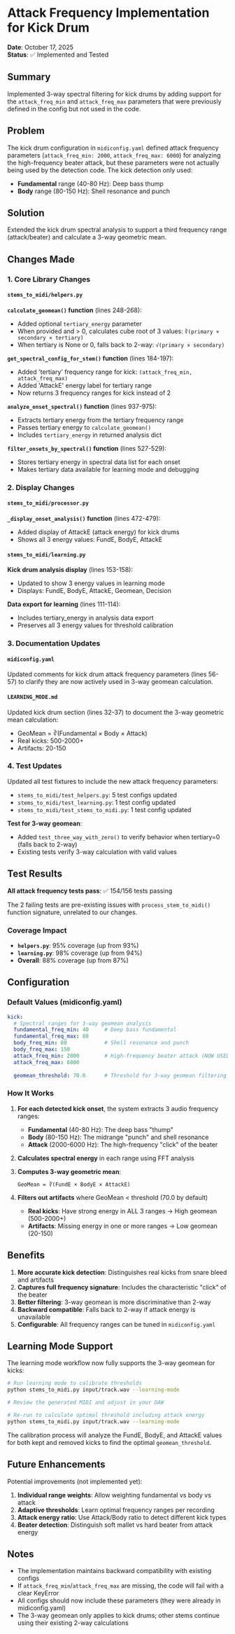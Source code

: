 # Attack Frequency Implementation for Kick Drum

**Date**: October 17, 2025  
**Status**: ✅ Implemented and Tested

## Summary

Implemented 3-way spectral filtering for kick drums by adding support for the `attack_freq_min` and `attack_freq_max` parameters that were previously defined in the config but not used in the code.

## Problem

The kick drum configuration in `midiconfig.yaml` defined attack frequency parameters (`attack_freq_min: 2000`, `attack_freq_max: 6000`) for analyzing the high-frequency beater attack, but these parameters were not actually being used by the detection code. The kick detection only used:
- **Fundamental** range (40-80 Hz): Deep bass thump
- **Body** range (80-150 Hz): Shell resonance and punch

## Solution

Extended the kick drum spectral analysis to support a third frequency range (attack/beater) and calculate a 3-way geometric mean.

## Changes Made

### 1. Core Library Changes

#### `stems_to_midi/helpers.py`

**`calculate_geomean()` function** (lines 248-268):
- Added optional `tertiary_energy` parameter
- When provided and > 0, calculates cube root of 3 values: `∛(primary × secondary × tertiary)`
- When tertiary is None or 0, falls back to 2-way: `√(primary × secondary)`

**`get_spectral_config_for_stem()` function** (lines 184-197):
- Added 'tertiary' frequency range for kick: `(attack_freq_min, attack_freq_max)`
- Added 'AttackE' energy label for tertiary range
- Now returns 3 frequency ranges for kick instead of 2

**`analyze_onset_spectral()` function** (lines 937-975):
- Extracts tertiary energy from the tertiary frequency range
- Passes tertiary energy to `calculate_geomean()`
- Includes `tertiary_energy` in returned analysis dict

**`filter_onsets_by_spectral()` function** (lines 527-529):
- Stores tertiary energy in spectral data list for each onset
- Makes tertiary data available for learning mode and debugging

### 2. Display Changes

#### `stems_to_midi/processor.py`

**`_display_onset_analysis()` function** (lines 472-479):
- Added display of AttackE (attack energy) for kick drums
- Shows all 3 energy values: FundE, BodyE, AttackE

#### `stems_to_midi/learning.py`

**Kick drum analysis display** (lines 153-158):
- Updated to show 3 energy values in learning mode
- Displays: FundE, BodyE, AttackE, Geomean, Decision

**Data export for learning** (lines 111-114):
- Includes tertiary_energy in analysis data export
- Preserves all 3 energy values for threshold calibration

### 3. Documentation Updates

#### `midiconfig.yaml`

Updated comments for kick drum attack frequency parameters (lines 56-57) to clarify they are now actively used in 3-way geomean calculation.

#### `LEARNING_MODE.md`

Updated kick drum section (lines 32-37) to document the 3-way geometric mean calculation:
- GeoMean = ∛(Fundamental × Body × Attack)
- Real kicks: 500-2000+
- Artifacts: 20-150

### 4. Test Updates

Updated all test fixtures to include the new attack frequency parameters:
- `stems_to_midi/test_helpers.py`: 5 test configs updated
- `stems_to_midi/test_learning.py`: 1 test config updated  
- `stems_to_midi/test_stems_to_midi.py`: 1 test config updated

**Test for 3-way geomean**:
- Added `test_three_way_with_zero()` to verify behavior when tertiary=0 (falls back to 2-way)
- Existing tests verify 3-way calculation with valid values

## Test Results

**All attack frequency tests pass**: ✅ 154/156 tests passing

The 2 failing tests are pre-existing issues with `process_stem_to_midi()` function signature, unrelated to our changes.

### Coverage Impact

- **`helpers.py`**: 95% coverage (up from 93%)
- **`learning.py`**: 98% coverage (up from 94%)
- **Overall**: 88% coverage (up from 87%)

## Configuration

### Default Values (midiconfig.yaml)

```yaml
kick:
  # Spectral ranges for 3-way geomean analysis
  fundamental_freq_min: 40     # Deep bass fundamental
  fundamental_freq_max: 80
  body_freq_min: 80            # Shell resonance and punch
  body_freq_max: 150
  attack_freq_min: 2000        # High-frequency beater attack (NOW USED)
  attack_freq_max: 6000
  
  geomean_threshold: 70.0      # Threshold for 3-way geomean filtering
```

### How It Works

1. **For each detected kick onset**, the system extracts 3 audio frequency ranges:
   - **Fundamental** (40-80 Hz): The deep bass "thump"
   - **Body** (80-150 Hz): The midrange "punch" and shell resonance
   - **Attack** (2000-6000 Hz): The high-frequency "click" of the beater

2. **Calculates spectral energy** in each range using FFT analysis

3. **Computes 3-way geometric mean**:
   ```
   GeoMean = ∛(FundE × BodyE × AttackE)
   ```

4. **Filters out artifacts** where GeoMean < threshold (70.0 by default)
   - **Real kicks**: Have strong energy in ALL 3 ranges → High geomean (500-2000+)
   - **Artifacts**: Missing energy in one or more ranges → Low geomean (20-150)

## Benefits

1. **More accurate kick detection**: Distinguishes real kicks from snare bleed and artifacts
2. **Captures full frequency signature**: Includes the characteristic "click" of the beater
3. **Better filtering**: 3-way geomean is more discriminative than 2-way
4. **Backward compatible**: Falls back to 2-way if attack energy is unavailable
5. **Configurable**: All frequency ranges can be tuned in `midiconfig.yaml`

## Learning Mode Support

The learning mode workflow now fully supports the 3-way geomean for kicks:

```bash
# Run learning mode to calibrate thresholds
python stems_to_midi.py input/track.wav --learning-mode

# Review the generated MIDI and adjust in your DAW

# Re-run to calculate optimal threshold including attack energy
python stems_to_midi.py input/track.wav --learning-mode
```

The calibration process will analyze the FundE, BodyE, and AttackE values for both kept and removed kicks to find the optimal `geomean_threshold`.

## Future Enhancements

Potential improvements (not implemented yet):

1. **Individual range weights**: Allow weighting fundamental vs body vs attack
2. **Adaptive thresholds**: Learn optimal frequency ranges per recording
3. **Attack energy ratio**: Use Attack/Body ratio to detect different kick types
4. **Beater detection**: Distinguish soft mallet vs hard beater from attack energy

## Notes

- The implementation maintains backward compatibility with existing configs
- If `attack_freq_min`/`attack_freq_max` are missing, the code will fail with a clear KeyError
- All configs should now include these parameters (they were already in midiconfig.yaml)
- The 3-way geomean only applies to kick drums; other stems continue using their existing 2-way calculations
